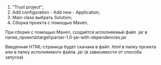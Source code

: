 1. "Trust project";
2. Add configuration - Add new - Application;
3. Main class выбрать Solution;
4. Сборка проекта с помощью Maven.

При сборке с помощью Maven, создаётся исполняемый файл .jar в папке_проекта\target\parser-1.0-jar-with-dependencies.jar

Введенная HTML-страница будет скачана в файл .html в папку проекта или
в папку исполняемого файла .jar (в зависимости от способа запуска).